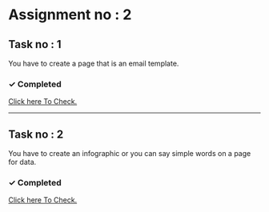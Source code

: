 # Assignment no : 2

## Task no : 1

You have to create a page that is an email template.

### <span>&#10003;</span> Completed

<a target="_blank" href="https://banoqabilassignment2task1.netlify.app/" > Click here To Check.</a>

<hr>

## Task no : 2

You have to create an infographic or you can say simple words on a page for data.

### <span>&#10003;</span> Completed

<a target="_blank" href="https://banoqabilassignment2task2.netlify.app/" > Click here To Check.</a>
